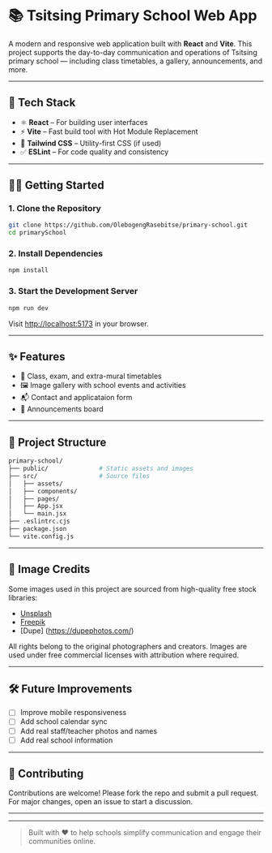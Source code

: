# 📚 Tsitsing Primary School Web App

A modern and responsive web application built with **React** and **Vite**. This project supports the day-to-day communication and operations of Tsitsing primary school — including class timetables, a gallery, announcements, and more.

---

## 🚀 Tech Stack

- ⚛️ **React** – For building user interfaces  
- ⚡ **Vite** – Fast build tool with Hot Module Replacement  
- 🎨 **Tailwind CSS** – Utility-first CSS (if used)  
- ✅ **ESLint** – For code quality and consistency

---

## 🧑‍💻 Getting Started

### 1. Clone the Repository

```bash
git clone https://github.com/OlebogengRasebitse/primary-school.git
cd primarySchool
````

### 2. Install Dependencies

```bash
npm install
```

### 3. Start the Development Server

```bash
npm run dev
```

Visit [http://localhost:5173](http://localhost:5173) in your browser.

---

## ✨ Features

* 📅 Class, exam, and extra-mural timetables
* 🖼️ Image gallery with school events and activities
* 📬 Contact and applicataion form
* 📢 Announcements board

---

## 📁 Project Structure

```bash
primary-school/
├── public/              # Static assets and images
├── src/                 # Source files
│   ├── assets/          
│   ├── components/      
│   ├── pages/           
│   ├── App.jsx          
│   └── main.jsx         
├── .eslintrc.cjs        
├── package.json         
└── vite.config.js       
```

---

## 📸 Image Credits

Some images used in this project are sourced from high-quality free stock libraries:

* [Unsplash](https://unsplash.com)
* [Freepik](https://www.freepik.com)
* [Dupe] (https://dupephotos.com/)

All rights belong to the original photographers and creators. Images are used under free commercial licenses with attribution where required.

---

## 🛠️ Future Improvements

* [ ] Improve mobile responsiveness
* [ ] Add school calendar sync
* [ ] Add real staff/teacher photos and names
* [ ] Add real school information

---

## 🤝 Contributing

Contributions are welcome! Please fork the repo and submit a pull request.
For major changes, open an issue to start a discussion.

---

<!-- ## 📜 License

This project is licensed under the MIT License. -->

---

> Built with ❤️ to help schools simplify communication and engage their communities online.

```
